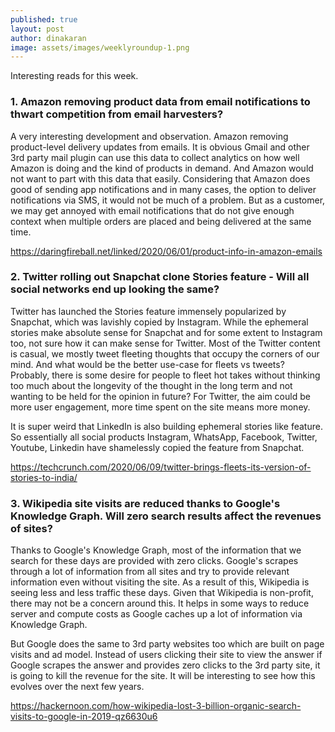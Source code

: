 ```yaml
---
published: true
layout: post
author: dinakaran
image: assets/images/weeklyroundup-1.png
---
```


Interesting reads for this week. 

### 1. Amazon removing product data from email notifications to thwart competition from email harvesters?

A very interesting development and observation. Amazon removing product-level delivery updates from emails. It is obvious Gmail and other 3rd party mail plugin can use this data to collect analytics on how well Amazon is doing and the kind of products in demand. And Amazon would not want to part with this data that easily. Considering that Amazon does good of sending app notifications and in many cases, the option to deliver notifications via SMS, it would not be much of a problem. But as a customer, we may get annoyed with email notifications that do not give enough context when multiple orders are placed and being delivered at the same time.  

https://daringfireball.net/linked/2020/06/01/product-info-in-amazon-emails

### 2.  Twitter rolling out  Snapchat clone Stories feature  - Will all social networks end up looking the same?

Twitter has launched the Stories feature immensely popularized by Snapchat, which was lavishly copied by Instagram. While the ephemeral stories make absolute sense for Snapchat and for some extent to Instagram too, not sure how it can make sense for Twitter. Most of the Twitter content is casual, we mostly tweet fleeting thoughts that occupy the corners of our mind. And what would be the better use-case for fleets vs tweets? Probably, there is some desire for people to fleet hot takes without thinking too much about the longevity of the thought in the long term and not wanting to be held for the opinion in future? For Twitter, the aim could be more user engagement, more time spent on the site means more money. 

It is super weird that LinkedIn is also building ephemeral stories like feature. So essentially all social products Instagram, WhatsApp, Facebook, Twitter, Youtube, Linkedin have shamelessly copied the feature from Snapchat. 

https://techcrunch.com/2020/06/09/twitter-brings-fleets-its-version-of-stories-to-india/

### 3. Wikipedia site visits are reduced thanks to Google's Knowledge Graph. Will zero search results affect the revenues of sites?

Thanks to Google's Knowledge Graph, most of the information that we search for these days are provided with zero clicks. Google's scrapes through a lot of information from all sites and try to provide relevant information even without visiting the site. As a result of this, Wikipedia is seeing less and less traffic these days. Given that Wikipedia is non-profit, there may not be a concern around this. It helps in some ways to reduce server and compute costs as Google caches up a lot of information via Knowledge Graph.

But Google does the same to 3rd party websites too which are built on page visits and ad model. Instead of users clicking their site to view the answer if Google scrapes the answer and provides zero clicks to the 3rd party site, it is going to kill the revenue for the site.  It will be interesting to see how this evolves over the next few years. 

https://hackernoon.com/how-wikipedia-lost-3-billion-organic-search-visits-to-google-in-2019-qz6630u6

